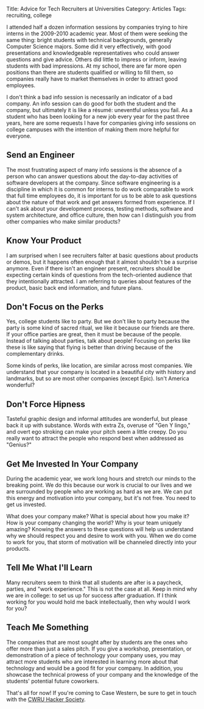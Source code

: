 Title: Advice for Tech Recruiters at Universities
Category: Articles
Tags: recruiting, college

I attended half a dozen information sessions by companies trying to hire
interns in the 2009-2010 academic year. Most of them were seeking the same
thing: bright students with technical backgrounds, generally Computer Science
majors. Some did it very effectively, with good presentations and knowledgeable
representatives who could answer questions and give advice. Others did little
to impress or inform, leaving students with bad impressions. At my school,
there are far more open positions than there are students qualified or willing
to fill them, so companies really have to market themselves in order to attract
good employees.

I don't think a bad info session is necessarily an indicator of a bad company.
An info session can do good for both the student and the company, but
ultimately it is like a résumé: uneventful unless you fail. As a student who
has been looking for a new job every year for the past three years, here are
some requests I have for companies giving info sessions on college campuses
with the intention of making them more helpful for everyone.

## Send an Engineer

The most frustrating aspect of many info sessions is the absence of a person
who can answer questions about the day-to-day activities of software developers
at the company. Since software engineering is a discipline in which it is
common for interns to do work comparable to work that full time employees do,
it is important for us to be able to ask questions about the nature of that
work and get answers formed from experience. If I can't ask about your
development process, testing methods, software and system architecture, and
office culture, then how can I distinguish you from other companies who make
similar products?

## Know Your Product

I am surprised when I see recruiters falter at basic questions about products
or demos, but it happens often enough that it almost shouldn't be a surprise
anymore. Even if there isn't an engineer present, recruiters should be
expecting certain kinds of questions from the tech-oriented audience that they
intentionally attracted. I am referring to queries about features of the
product, basic back end information, and future plans.

## Don't Focus on the Perks

Yes, college students like to party. But we don't like to party because the
party is some kind of sacred ritual, we like it because our friends are there.
If your office parties are great, then it must be because of the people.
Instead of talking about parties, talk about people! Focusing on perks like
these is like saying that flying is better than driving because of the
complementary drinks.

Some kinds of perks, like location, are similar across most companies. We
understand that your company is located in a beautiful city with history and
landmarks, but so are most other companies (except Epic). Isn't America
wonderful?

## Don't Force Hipness

Tasteful graphic design and informal attitudes are wonderful, but please back
it up with substance. Words with extra Zs, overuse of "Gen Y lingo," and overt
ego stroking can make your pitch seem a little creepy. Do you really want to
attract the people who respond best when addressed as "Genius?"

## Get Me Invested In Your Company

During the academic year, we work long hours and stretch our minds to the
breaking point. We do this because our work is crucial to our lives and we are
surrounded by people who are working as hard as we are. We can put this energy
and motivation into your company, but it's not free. You need to get us
invested.

What does your company make? What is special about how you make it? How is your
company changing the world? Why is your team uniquely amazing? Knowing the
answers to these questions will help us understand why we should respect you
and desire to work with you. When we do come to work for you, that storm of
motivation will be channeled directly into your products.

## Tell Me What I'll Learn

Many recruiters seem to think that all students are after is a paycheck,
parties, and "work experience." This is not the case at all. Keep in mind why
we are in college: to set us up for success after graduation. If I think
working for you would hold me back intellectually, then why would I work for
you?

## Teach Me Something

The companies that are most sought after by students are the ones who offer
more than just a sales pitch. If you give a workshop, presentation, or
demonstration of a piece of technology your company uses, you may attract more
students who are interested in learning more about that technology and would be
a good fit for your company. In addition, you showcase the technical prowess of
your company and the knowledge of the students' potential future coworkers.

That's all for now! If you're coming to Case Western, be sure to get in touch
with the [CWRU Hacker Society](http://hacsoc.org/).


